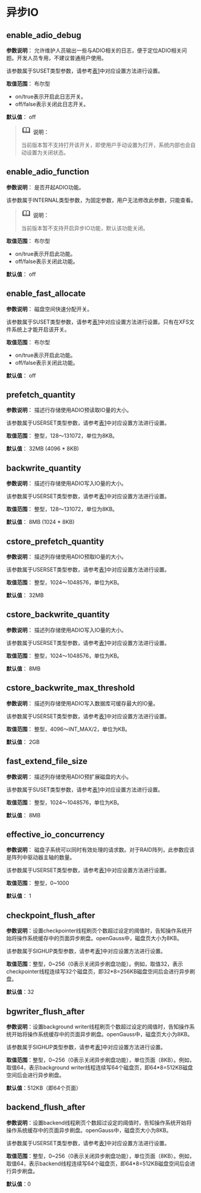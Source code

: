 # 异步IO

## enable\_adio\_debug<a name="zh-cn_topic_0283137248_zh-cn_topic_0237124704_zh-cn_topic_0059778686_se65f9465acfb40c68abb51eaaaf44836"></a>

**参数说明**： 允许维护人员输出一些与ADIO相关的日志，便于定位ADIO相关问题。开发人员专用，不建议普通用户使用。

该参数属于SUSET类型参数，请参考[表1](重设参数.md#zh-cn_topic_0237121562_zh-cn_topic_0059777490_t91a6f212010f4503b24d7943aed6d846)中对应设置方法进行设置。

**取值范围**： 布尔型

-   on/true表示开启此日志开关。
-   off/false表示关闭此日志开关。

**默认值**： off

>![](public_sys-resources/icon-note.png) **说明：** 
>
>当前版本暂不支持打开该开关，即使用户手动设置为打开，系统内部也会自动设置为关闭状态。

## enable\_adio\_function<a name="zh-cn_topic_0283137248_zh-cn_topic_0237124704_zh-cn_topic_0059778686_s070bd0423484454ab3a16267f8bf30d5"></a>

**参数说明**： 是否开起ADIO功能。

该参数属于INTERNAL类型参数，为固定参数，用户无法修改此参数，只能查看。

>![](public_sys-resources/icon-note.png) **说明：** 
>
>当前版本暂不支持开启异步IO功能，默认该功能关闭。

**取值范围**： 布尔型

-   on/true表示开启此功能。
-   off/false表示关闭此功能。

**默认值**： off

## enable\_fast\_allocate<a name="zh-cn_topic_0283137248_zh-cn_topic_0237124704_zh-cn_topic_0059778686_s86e90d3aa1464dae81fba7477c24693d"></a>

**参数说明**： 磁盘空间快速分配开关。

该参数属于SUSET类型参数，请参考[表1](重设参数.md#zh-cn_topic_0237121562_zh-cn_topic_0059777490_t91a6f212010f4503b24d7943aed6d846)中对应设置方法进行设置。只有在XFS文件系统上才能开启该开关。

**取值范围**： 布尔型

-   on/true表示开启此功能。
-   off/false表示关闭此功能。

**默认值**： off

## prefetch\_quantity<a name="zh-cn_topic_0283137248_zh-cn_topic_0237124704_zh-cn_topic_0059778686_sc94be8a95eee46e8b7316377d65b4327"></a>

**参数说明**： 描述行存储使用ADIO预读取IO量的大小。

该参数属于USERSET类型参数，请参考[表1](重设参数.md#zh-cn_topic_0283137176_zh-cn_topic_0237121562_zh-cn_topic_0059777490_t91a6f212010f4503b24d7943aed6d846)中对应设置方法进行设置。

**取值范围**： 整型，128～131072，单位为8KB。

**默认值**： 32MB \(4096 \* 8KB\)

## backwrite\_quantity<a name="zh-cn_topic_0283137248_zh-cn_topic_0237124704_zh-cn_topic_0059778686_se8fde9e4908d47a4a226b3d62368382f"></a>

**参数说明**： 描述行存储使用ADIO写入IO量的大小。

该参数属于USERSET类型参数，请参考[表1](重设参数.md#zh-cn_topic_0237121562_zh-cn_topic_0059777490_t91a6f212010f4503b24d7943aed6d846)中对应设置方法进行设置。

**取值范围**： 整型，128～131072，单位为8KB。

**默认值**： 8MB \(1024 \* 8KB\)

## cstore\_prefetch\_quantity<a name="zh-cn_topic_0283137248_zh-cn_topic_0237124704_zh-cn_topic_0059778686_s02ecbe9ffe6b46c486c29ab257c047ed"></a>

**参数说明**： 描述列存储使用ADIO预取IO量的大小。

该参数属于USERSET类型参数，请参考[表1](重设参数.md#zh-cn_topic_0237121562_zh-cn_topic_0059777490_t91a6f212010f4503b24d7943aed6d846)中对应设置方法进行设置。

**取值范围**： 整型，1024～1048576，单位为KB。

**默认值**： 32MB

## cstore\_backwrite\_quantity<a name="zh-cn_topic_0283137248_zh-cn_topic_0237124704_zh-cn_topic_0059778686_s59cb4900a93f4259a7ead02eb4ae8039"></a>

**参数说明**： 描述列存储使用ADIO写入IO量的大小。

该参数属于USERSET类型参数，请参考[表1](重设参数.md#zh-cn_topic_0237121562_zh-cn_topic_0059777490_t91a6f212010f4503b24d7943aed6d846)中对应设置方法进行设置。

**取值范围**： 整型，1024～1048576，单位为KB。

**默认值**： 8MB

## cstore\_backwrite\_max\_threshold<a name="zh-cn_topic_0283137248_zh-cn_topic_0237124704_zh-cn_topic_0059778686_s3116bb20784d4f24bfb6d692cb967d0f"></a>

**参数说明**： 描述列存储使用ADIO写入数据库可缓存最大的IO量。

该参数属于USERSET类型参数，请参考[表1](重设参数.md#zh-cn_topic_0237121562_zh-cn_topic_0059777490_t91a6f212010f4503b24d7943aed6d846)中对应设置方法进行设置。

**取值范围**： 整型，4096～INT\_MAX/2，单位为KB。

**默认值**： 2GB

## fast\_extend\_file\_size<a name="zh-cn_topic_0283137248_zh-cn_topic_0237124704_zh-cn_topic_0059778686_sb249994654ee41b9af57236de991c43e"></a>

**参数说明**： 描述列存储使用ADIO预扩展磁盘的大小。

该参数属于SUSET类型参数，请参考[表1](重设参数.md#zh-cn_topic_0237121562_zh-cn_topic_0059777490_t91a6f212010f4503b24d7943aed6d846)中对应设置方法进行设置。

**取值范围**： 整型，1024～1048576，单位为KB。

**默认值**： 8MB

## effective\_io\_concurrency<a name="zh-cn_topic_0283137248_zh-cn_topic_0237124704_zh-cn_topic_0059778686_section51899381171145"></a>

**参数说明**： 磁盘子系统可以同时有效处理的请求数。对于RAID阵列，此参数应该是阵列中驱动器主轴的数量。

该参数属于USERSET类型参数，请参考[表1](重设参数.md#zh-cn_topic_0237121562_zh-cn_topic_0059777490_t91a6f212010f4503b24d7943aed6d846)中对应设置方法进行设置。

**取值范围**： 整型，0\~1000

**默认值**： 1

## checkpoint\_flush\_after<a name="zh-cn_topic_0283137548_zh-cn_topic_0237124743_section1827711441139"></a>

**参数说明**：设置checkpointer线程刷页个数超过设定的阈值时，告知操作系统开始将操作系统缓存中的页面异步刷盘。openGauss中，磁盘页大小为8KB。

该参数属于SIGHUP类型参数，请参考[表1](重设参数.md#zh-cn_topic_0237121562_zh-cn_topic_0059777490_t91a6f212010f4503b24d7943aed6d846)中对应设置方法进行设置。

**取值范围**：整型，0\~256（0表示关闭异步刷盘功能）。例如，取值32，表示checkpointer线程连续写32个磁盘页，即32\*8=256KB磁盘空间后会进行异步刷盘。

**默认值**：32

## bgwriter\_flush\_after<a name="zh-cn_topic_0283137548_zh-cn_topic_0237124743_section5339114713229"></a>

**参数说明**：设置background writer线程刷页个数超过设定的阈值时，告知操作系统开始将操作系统缓存中的页面异步刷盘。openGauss中，磁盘页大小为8KB。

该参数属于SIGHUP类型参数，请参考[表1](重设参数.md#zh-cn_topic_0237121562_zh-cn_topic_0059777490_t91a6f212010f4503b24d7943aed6d846)中对应设置方法进行设置。

**取值范围**：整型，0\~256（0表示关闭异步刷盘功能），单位页面（8KB）。例如，取值64，表示background writer线程连续写64个磁盘页，即64\*8=512KB磁盘空间后会进行异步刷盘。

**默认值**：512KB（即64个页面）

## backend\_flush\_after<a name="zh-cn_topic_0283137548_zh-cn_topic_0237124743_section9929104982217"></a>

**参数说明**：设置backend线程刷页个数超过设定的阈值时，告知操作系统开始将操作系统缓存中的页面异步刷盘。openGauss中，磁盘页大小为8KB。

该参数属于USERSET类型参数，请参考[表1](重设参数.md#zh-cn_topic_0237121562_zh-cn_topic_0059777490_t91a6f212010f4503b24d7943aed6d846)中对应设置方法进行设置。

**取值范围**：整型，0\~256（0表示关闭异步刷盘功能），单位页面（8KB）。例如，取值64，表示backend线程连续写64个磁盘页，即64\*8=512KB磁盘空间后会进行异步刷盘。

**默认值**：0

